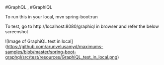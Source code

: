 #GraphQL , #GraphiQL

To run this in your local,
mvn spring-boot:run

To test, go to http://localhost:8080/graphiql in browser and refer the below screenshot

![Image of GraphiQL test in local]
(https://github.com/arunvelusamyd/maximums-samples/blob/master/spring-boot-graphql/src/test/resources/GraphiQL_test_in_local.png)
